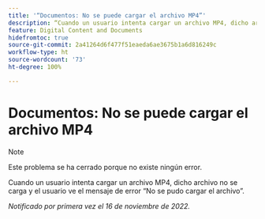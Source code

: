 ```yaml
---
title: '“Documentos: No se puede cargar el archivo MP4”'
description: “Cuando un usuario intenta cargar un archivo MP4, dicho archivo no se carga y el usuario ve el mensaje de error ‘No se pudo cargar el archivo’”.
feature: Digital Content and Documents
hidefromtoc: true
source-git-commit: 2a41264d6f477f51eaeda6ae3675b1a6d816249c
workflow-type: ht
source-wordcount: '73'
ht-degree: 100%

---
```



# Documentos: No se puede cargar el archivo MP4

>[!NOTE]
>
>Este problema se ha cerrado porque no existe ningún error.

Cuando un usuario intenta cargar un archivo MP4, dicho archivo no se carga y el usuario ve el mensaje de error “No se pudo cargar el archivo”.

_Notificado por primera vez el 16 de noviembre de 2022._

